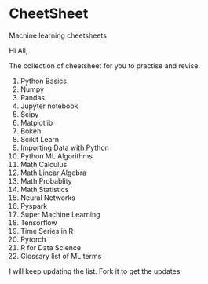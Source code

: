 # CheetSheet
Machine learning cheetsheets

Hi All, 

The collection of cheetsheet for you to practise and revise.

1. Python Basics
2. Numpy 
3. Pandas
4. Jupyter notebook
5. Scipy
6. Matplotlib
7. Bokeh 
8. Scikit Learn
9. Importing Data with Python
10. Python  ML Algorithms
11. Math Calculus
12. Math Linear Algebra
13. Math Probablity
14. Math Statistics
15. Neural Networks
16. Pyspark
17. Super Machine Learning 
18. Tensorflow
19. Time Series in R
20. Pytorch
21. R for Data Science
22. Glossary list of ML terms

I will keep updating the list.  Fork it to get the updates
